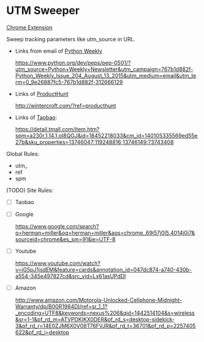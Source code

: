 # UTM Sweeper

[Chrome Extension](https://chrome.google.com/webstore/detail/utm-sweeper/mjjpjembbheeejhfeafapaicgoeaadeg)

Sweep tracking parameters like utm_source in URL.



- Links from email of [Python Weekly](http://www.pythonweekly.com/)

    https://www.python.org/dev/peps/pep-0501/?utm_source=Python+Weekly+Newsletter&utm_campaign=767b1d882f-Python_Weekly_Issue_204_August_13_2015&utm_medium=email&utm_term=0_9e26887fc5-767b1d882f-312666129

- Links of [ProductHunt](https://www.producthunt.com/)

    http://wintercroft.com/?ref=producthunt

- Links of [Taobao](https://www.taobao.com/):

    https://detail.tmall.com/item.htm?spm=a230r.1.14.1.oI8QGJ&id=18452218033&cm_id=140105335569ed55e27b&sku_properties=13746047:119248816;13746149:73743408


Global Rules:

- utm_
- ref
- spm

(TODO) Site Rules:

- [ ] Taobao

- [ ] Google

    https://www.google.com/search?q=herman+miller&oq=herman+miller&aqs=chrome..69i57j0l5.4014j0j7&sourceid=chrome&es_sm=91&ie=UTF-8

- [ ] Youtube

    https://www.youtube.com/watch?v=jG5pJ1jsdEM&feature=cards&annotation_id=047dc874-a740-430b-a554-345e497827cd&src_vid=Lx61asUPdDI

- [ ] Amazon

    http://www.amazon.com/Motorola-Unlocked-Cellphone-Midnight-Warranty/dp/B00R1984DI/ref=sr_1_1?_encoding=UTF8&keywords=nexus%206&qid=1442514104&s=wireless&sr=1-1&pf_rd_m=ATVPDKIKX0DER&pf_rd_s=desktop-sidekick-3&pf_rd_r=14E0ZJM6X0V08T76FVJR&pf_rd_t=36701&pf_rd_p=2257405622&pf_rd_i=desktop
